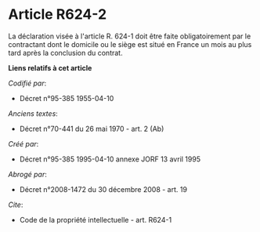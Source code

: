 # Article R624-2

La déclaration visée à l'article R. 624-1 doit être faite obligatoirement par le contractant dont le domicile ou le siège est
situé en France un mois au plus tard après la conclusion du contrat.

**Liens relatifs à cet article**

_Codifié par_:

  - Décret n°95-385 1955-04-10

_Anciens textes_:

  - Décret n°70-441 du 26 mai 1970 - art. 2 (Ab)

_Créé par_:

  - Décret n°95-385 1995-04-10 annexe JORF 13 avril 1995

_Abrogé par_:

  - Décret n°2008-1472 du 30 décembre 2008 - art. 19

_Cite_:

  - Code de la propriété intellectuelle - art. R624-1
